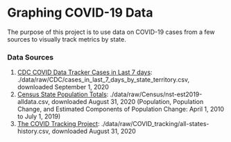 # Graphing COVID-19 Data

The purpose of this project is to use data on COVID-19 cases from a few sources to visually track metrics by state.

### Data Sources

1. [CDC COVID Data Tracker Cases in Last 7 days](https://covid.cdc.gov/covid-data-tracker/#cases): ./data/raw/CDC/cases_in_last_7_days_by_state_territory.csv, downloaded September 1, 2020
2. [Census State Population Totals](https://www.census.gov/data/datasets/time-series/demo/popest/2010s-state-total.html): ./data/raw/Census/nst-est2019-alldata.csv, downloaded August 31, 2020 (Population, Population Change, and Estimated Components of Population Change: April 1, 2010 to July 1, 2019)
3. [The COVID Tracking Project](https://covidtracking.com/data): ./data/raw/COVID_tracking/all-states-history.csv, downloaded August 31, 2020
